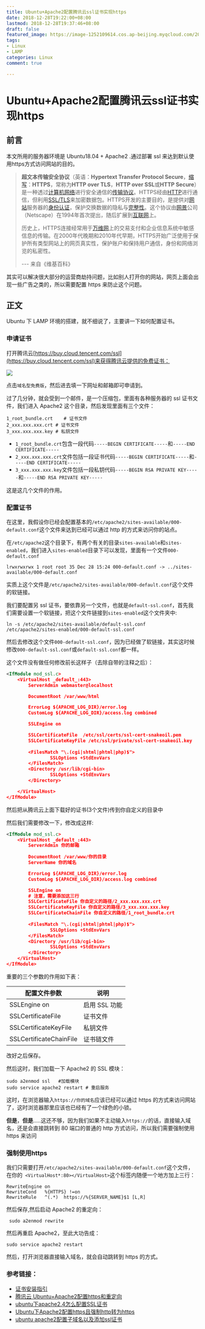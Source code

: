 ```yaml
---
title: Ubuntu+Apache2配置腾讯云ssl证书实现https
date: 2018-12-28T19:22:00+08:00
lastmod: 2018-12-28T19:37:46+08:00
draft: false
featured_image: https://image-1252109614.cos.ap-beijing.myqcloud.com/2023/02/17/63ee7d40e7fd4.jpg
tags:
- Linux
- LAMP
categories: Linux
comment: true

---
```


# Ubuntu+Apache2配置腾讯云ssl证书实现https

## 前言

本文所用的服务器环境是 Ubuntu18.04 + Apache2 .通过部署 ssl 来达到默认使用https方式访问网站的目的。

> **超文本传输安全协议**（英语：**Hypertext Transfer Protocol Secure**，[缩写](https://zh.wikipedia.org/wiki/%E7%B8%AE%E5%AF%AB)：**HTTPS**，常称为**HTTP over TLS**，**HTTP over SSL**或**HTTP Secure**）是一种透过[计算机网络](https://zh.wikipedia.org/wiki/%E8%A8%88%E7%AE%97%E6%A9%9F%E7%B6%B2%E7%B5%A1)进行安全通信的[传输协议](https://zh.wikipedia.org/wiki/%E7%B6%B2%E8%B7%AF%E5%82%B3%E8%BC%B8%E5%8D%94%E5%AE%9A)。HTTPS经由[HTTP](https://zh.wikipedia.org/wiki/HTTP)进行通信，但利用[SSL/TLS](https://zh.wikipedia.org/wiki/%E4%BC%A0%E8%BE%93%E5%B1%82%E5%AE%89%E5%85%A8)来加密数据包。HTTPS开发的主要目的，是提供对[网站](https://zh.wikipedia.org/wiki/%E7%B6%B2%E7%AB%99)服务器的[身份认证](https://zh.wikipedia.org/wiki/%E8%BA%AB%E4%BB%BD%E9%AA%8C%E8%AF%81)，保护交换数据的隐私与[完整性](https://zh.wikipedia.org/wiki/%E5%AE%8C%E6%95%B4%E6%80%A7)。这个协议由[网景](https://zh.wikipedia.org/wiki/%E7%B6%B2%E6%99%AF)公司（Netscape）在1994年首次提出，随后扩展到[互联网](https://zh.wikipedia.org/wiki/%E7%B6%B2%E9%9A%9B%E7%B6%B2%E8%B7%AF)上。
>
> 历史上，HTTPS连接经常用于[万维网](https://zh.wikipedia.org/wiki/%E4%B8%87%E7%BB%B4%E7%BD%91)上的交易支付和企业信息系统中敏感信息的传输。在2000年代晚期和2010年代早期，HTTPS开始广泛使用于保护所有类型网站上的网页真实性，保护账户和保持用户通信，身份和网络浏览的私密性。
>
> --- 来自《维基百科》

其实可以解决很大部分的运营商劫持问题，比如别人打开你的网站，网页上面会出现一些广告之类的，所以需要配置 https 来防止这个问题。

## 正文

Ubuntu 下 LAMP 环境的搭建，就不细说了，主要讲一下如何配置证书。

### 申请证书

打开腾讯云[https://buy.cloud.tencent.com/ssl](https://buy.cloud.tencent.com/ssl)来获得腾讯云提供的免费证书：

![](https://i.loli.net/2018/12/28/5c25f27d232cf.png)

点击`域名型免费版`，然后进去填一下网址和邮箱即可申请到。

过了几分钟，就会受到一个邮件，是一个压缩包，里面有各种服务器的 ssl 证书文件，我们进入 Apache2 这个目录，然后发现里面有三个文件：

```shell
1_root_bundle.crt    # 证书文件
2_xxx.xxx.xxx.crt # 证书文件
3_xxx.xxx.xxx.key # 私钥文件
```

- `1_root_bundle.crt`包含一段代码`-----BEGIN CERTIFICATE-----`和`-----END CERTIFICATE-----`
- `2_xxx.xxx.xxx.crt`文件包括一段证书代码`-----BEGIN CERTIFICATE-----`和`-----END CERTIFICATE-----`
- `3_xxx.xxx.xxx.key`文件包括一段私钥代码`-----BEGIN RSA PRIVATE KEY-----`和`-----END RSA PRIVATE KEY-----`

这是这几个文件的作用。

### 配置证书

在这里，我假设你已经会配置基本的`/etc/apache2/sites-available/000-default.conf`这个文件来达到已经可以通过 http 的方式来访问你的站点。

在`/etc/apache2`这个目录下，有两个有关的目录`sites-available`和`sites-enabled`，我们进入`sites-enabled`目录下可以发现，里面有一个文件`000-default.conf`

```shell
lrwxrwxrwx 1 root root 35 Dec 28 15:24 000-default.conf -> ../sites-available/000-default.conf
```

实质上这个文件是`/etc/apache2/sites-available/000-default.conf`这个文件的软链接。

我们要配置另 ssl 证书，要依靠另一个文件，也就是`default-ssl.conf`，首先我们需要设置一个软链接，把这个文件链接到`sites-enabled`这个文件夹中:

```shell
ln -s /etc/apache2/sites-available/default-ssl.conf /etc/apache2/sites-enabled/000-default-ssl.conf
```

然后去修改这个文件`000-default-ssl.conf`，因为已经做了软链接，其实这时候修改`000-default-ssl.conf`或`default-ssl.conf`都一样。

这个文件没有做任何修改前长这样子（去除自带的注释之后）：

```xml
<IfModule mod_ssl.c>
	<VirtualHost _default_:443>
		ServerAdmin webmaster@localhost

		DocumentRoot /var/www/html

		ErrorLog ${APACHE_LOG_DIR}/error.log
		CustomLog ${APACHE_LOG_DIR}/access.log combined

		SSLEngine on

		SSLCertificateFile	/etc/ssl/certs/ssl-cert-snakeoil.pem
		SSLCertificateKeyFile /etc/ssl/private/ssl-cert-snakeoil.key
	
		<FilesMatch "\.(cgi|shtml|phtml|php)$">
				SSLOptions +StdEnvVars
		</FilesMatch>
		<Directory /usr/lib/cgi-bin>
				SSLOptions +StdEnvVars
		</Directory>

	</VirtualHost>
</IfModule>
```

然后把从腾讯云上面下载好的证书(3个文件)传到你自定义的目录中

然后我们需要修改一下，修改成这样:

```xml
<IfModule mod_ssl.c>
	<VirtualHost _default_:443>
		ServerAdmin 你的邮箱
        
		DocumentRoot /var/www/你的目录
	    ServerName 你的域名

		ErrorLog ${APACHE_LOG_DIR}/error.log
		CustomLog ${APACHE_LOG_DIR}/access.log combined

		SSLEngine on
		# 注意，需要添加这三行
		SSLCertificateFile 你自定义的路径/2_xxx.xxx.xxx.crt
    	SSLCertificateKeyFile 你自定义的路径/3_xxx.xxx.xxx.key
    	SSLCertificateChainFile 你自定义的路径/1_root_bundle.crt
	
		<FilesMatch "\.(cgi|shtml|phtml|php)$">
				SSLOptions +StdEnvVars
		</FilesMatch>
		<Directory /usr/lib/cgi-bin>
				SSLOptions +StdEnvVars
		</Directory>
	</VirtualHost>
</IfModule>
```

重要的三个参数的作用如下表：

| 配置文件参数            | 说明          |
| ----------------------- | ------------- |
| SSLEngine on            | 启用 SSL 功能 |
| SSLCertificateFile      | 证书文件      |
| SSLCertificateKeyFile   | 私钥文件      |
| SSLCertificateChainFile | 证书链文件    |

改好之后保存。

然后这时，我们加载一下 Apache2 的 SSL 模块：

```shell
sudo a2enmod ssl   #加载模块
sudo service apache2 restart # 重启服务
```

这时，在浏览器输入`https://你的域名`应该已经可以通过 https 的方式来访问网站了，这时浏览器那里应该也已经有了一个绿色的小锁。

**但是**，**但是**.....这还不够，因为我们如果不主动输入`https://`的话，直接输入域名，还是会直接跳转到 80 端口的普通的 http 方式访问，所以我们需要强制使用 https 来访问

### 强制使用https

我们只需要打开`/etc/apache2/sites-available/000-default.conf`这个文件，在你的` <VirtualHost*:80></VirtualHost>`这个标签内随便一个地方加上三行：

```
RewriteEngine on
RewriteCond   %{HTTPS} !=on
RewriteRule   ^(.*)  https://%{SERVER_NAME}$1 [L,R]
```

然后保存,然后启动 Apache2 的重定向：

```shell
 sudo a2enmod rewrite
```

然后再重启 Apache2，至此大功告成：

```shell
sudo service apache2 restart
```

然后，打开浏览器直接输入域名，就会自动跳转到 https 的方式。

### 参考链接：

- [证书安装指引](https://cloud.tencent.com/document/product/400/4143)
- [腾讯云 Ubuntu+Apache2配置https和重定向](https://blog.csdn.net/qq_36652619/article/details/78310779)
- [ubuntu下apache2.4怎么配置SSL证书](http://bbs.qcloud.com/thread-22552-1-1.html)
- [Ubuntu下Apache2配置https且强制http转为https](https://www.luochenzhimu.com/archives/448.html)
- [ubuntu apache2配置子域名以及添加ssl证书](https://www.jianshu.com/p/0d042be99380)